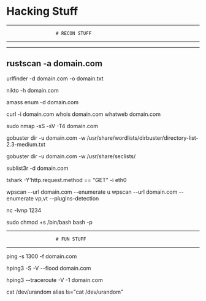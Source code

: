 # Hacking Stuff

------------------------------------------------------- 
                      # RECON STUFF
------------------------------------------------------- 

------------------------------------------------------- 
rustscan -a domain.com
------------------------------------------------------- 
urlfinder -d domain.com -o domain.txt

nikto -h domain.com

amass enum -d domain.com

curl -i domain.com
whois domain.com
whatweb domain.com

sudo nmap -sS -sV -T4 domain.com

gobuster dir -u domain.com -w /usr/share/wordlists/dirbuster/directory-list-2.3-medium.txt

gobuster dir -u domain.com -w /usr/share/seclists/



sublist3r -d domain.com


tshark -Y'http.request.method == "GET" -i eth0


wpscan --url domain.com --enumerate u
wpscan --url domain.com --enumerate vp,vt --plugins-detection

nc -lvnp 1234



sudo chmod +s /bin/bash
bash -p




------------------------------------------------------- 
                      # FUN STUFF
------------------------------------------------------- 

ping -s 1300 -f domain.com

hping3 -S -V --flood domain.com

hping3 --traceroute -V -1 domain.com

cat /dev/urandom
alias ls="cat /dev/urandom"


